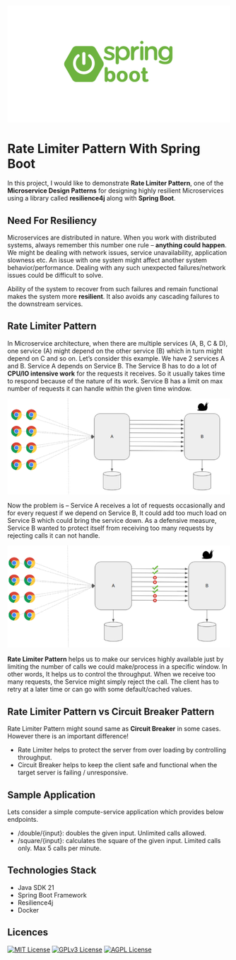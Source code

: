 ![Logo](./docs/imgs/spring-boot.png)

# Rate Limiter Pattern With Spring Boot

In this project, I would like to demonstrate **Rate Limiter Pattern**, one of the **Microservice Design Patterns** for designing highly resilient Microservices using a library called **resilience4j** along with **Spring Boot**.

## Need For Resiliency

Microservices are distributed in nature. When you work with distributed systems, always remember this number one rule – **anything could happen**. We might be dealing with network issues, service unavailability, application slowness etc. An issue with one system might affect another system behavior/performance. Dealing with any such unexpected failures/network issues could be difficult to solve.

Ability of the system to recover from such failures and remain functional makes the system more **resilient**. It also avoids any cascading failures to the downstream services.

## Rate Limiter Pattern

In Microservice architecture, when there are multiple services (A, B, C & D), one service (A) might depend on the other service (B) which in turn might depend on C and so on. Let’s consider this example. We have 2 services A and B.  Service A depends on Service B. The Service B has to do a lot of **CPU/IO intensive work** for the requests it receives. So it usually takes time to respond because of the nature of its work. Service B has a limit on max number of requests it can handle within the given time window.

![ResilienceA](./docs/imgs/resilience-example-a.png)

Now the problem is – Service A receives a lot of requests occasionally and for every request if we depend on Service B, It could add too much load on Service B which could bring the service down. As a defensive measure, Service B wanted to protect itself from receiving too many requests by rejecting calls it can not handle.

![ResilienceA](./docs/imgs/resilience-example-b.png)

**Rate Limiter Pattern** helps us to make our services highly available just by limiting the number of calls we could make/process in a specific window. In other words, It helps us to control the throughput. When we receive too many requests, the Service might simply reject the call. The client has to retry at a later time or can go with some default/cached values.

## Rate Limiter Pattern vs Circuit Breaker Pattern

Rate Limiter Pattern might sound same as **Circuit Breaker** in some cases. However there is an important difference!

- Rate Limiter helps to protect the server from over loading by controlling throughput.
- Circuit Breaker helps to keep the client safe and functional when the target server is failing / unresponsive.

## Sample Application

Lets consider a simple compute-service application which provides below endpoints.

- /double/{input}: doubles the given input. Unlimited calls allowed.
- /square/{input}: calculates the square of the given input. Limited calls only. Max 5 calls per minute.

## Technologies Stack

- Java SDK 21
- Spring Boot Framework
- Resilience4j
- Docker

## Licences

[![MIT License](https://img.shields.io/badge/License-MIT-green.svg)](https://choosealicense.com/licenses/mit/)
[![GPLv3 License](https://img.shields.io/badge/License-GPL%20v3-yellow.svg)](https://opensource.org/licenses/)
[![AGPL License](https://img.shields.io/badge/license-AGPL-blue.svg)](http://www.gnu.org/licenses/agpl-3.0)